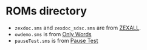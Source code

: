 # ROMs directory

- `zexdoc.sms` and `zexdoc_sdsc.sms` are from [ZEXALL](https://www.smspower.org/Homebrew/ZEXALL-SMS).
- `owdemo.sms` is from [Only Words](https://www.smspower.org/Homebrew/OnlyWords-SMS)
- `pauseTest.sms` is from [Pause Test](https://www.smspower.org/Homebrew/PauseTest-SMS)